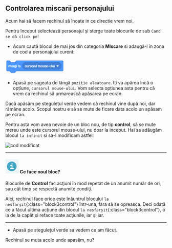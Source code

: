 ## Controlarea miscarii personajului

Acum hai să facem rechinul să înoate in ce directie vrem noi.

Pentru început selectează personajul și sterge toate blocurile de sub `Cand se dâ click pe`!

+ Acum caută blocul de mai jos din categoria **MIscare** si adaugă-l în zona de cod a personajului curent:

![Mergi la](images/blocks_1546569164_804841.png)

+ Apasă pe sageata de lângă `poziție aleatoare`. Iți va apărea încă o opțîune, `cursorul mouse-ului`. Vom selecta opțiunea asta pentru că vrem ca rechinul să urmarească apăsarea pe ecran.

Dacă apăsăm pe stegulețul verde vedem că rechinul vine după noi, dar rămâne acolo. Scopul nostru e să se mute de ficare data acolo un apăsam pe ecran.

Pentru asta vom avea nevoie de un bloc nou, de tip **control**, să se mute mereu unde este cursorul mouse-ului, nu doar la inceput. Hai sa adăugăm blocul `la infinit` si sa-l modificam astfel:

![cod modificat](images/blocks_infinit)

---
#### ![info](images/info.png) Ce face noul bloc?

Blocurile de **Control** fac acţiuni în mod repetat de un anumit număr de ori, sau cât timp se respectă anumite condiţi.

Aici, rechinul face orice este înăuntrul blocului `la nesfarșit`{:class="block3control"} într-una, fara să se opreasca. Deci odată ce a făcut ultima acţiune din blocul `la nesfarșit`{:class="block3control"}, o ia de la capăt și reface toate acţiunile, iar și iar.

---

+ Apasă pe stegulețul verde sa vedem ce am făcut.

Rechinul se muta acolo unde apasăm, nu?
